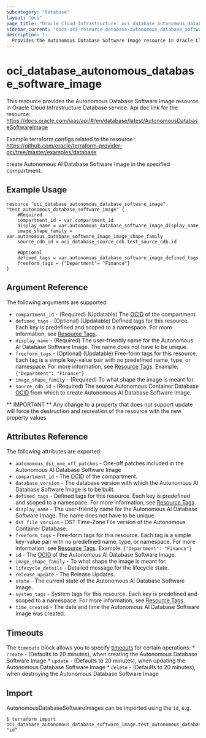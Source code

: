 ```yaml
---
subcategory: "Database"
layout: "oci"
page_title: "Oracle Cloud Infrastructure: oci_database_autonomous_database_software_image"
sidebar_current: "docs-oci-resource-database-autonomous_database_software_image"
description: |-
  Provides the Autonomous Database Software Image resource in Oracle Cloud Infrastructure Database service
---
```


# oci_database_autonomous_database_software_image
This resource provides the Autonomous Database Software Image resource in Oracle Cloud Infrastructure Database service.
Api doc link for the resource: https://docs.oracle.com/iaas/api/#/en/database/latest/AutonomousDatabaseSoftwareImage

Example terraform configs related to the resource : https://github.com/oracle/terraform-provider-oci/tree/master/examples/database

create Autonomous AI Database Software Image in the specified compartment.


## Example Usage

```hcl
resource "oci_database_autonomous_database_software_image" "test_autonomous_database_software_image" {
	#Required
	compartment_id = var.compartment_id
	display_name = var.autonomous_database_software_image_display_name
	image_shape_family = var.autonomous_database_software_image_image_shape_family
	source_cdb_id = oci_database_source_cdb.test_source_cdb.id

	#Optional
	defined_tags = var.autonomous_database_software_image_defined_tags
	freeform_tags = {"Department"= "Finance"}
}
```

## Argument Reference

The following arguments are supported:

* `compartment_id` - (Required) (Updatable) The [OCID](https://docs.cloud.oracle.com/iaas/Content/General/Concepts/identifiers.htm) of the compartment.
* `defined_tags` - (Optional) (Updatable) Defined tags for this resource. Each key is predefined and scoped to a namespace. For more information, see [Resource Tags](https://docs.cloud.oracle.com/iaas/Content/General/Concepts/resourcetags.htm). 
* `display_name` - (Required) The user-friendly name for the Autonomous AI Database Software Image. The name does not have to be unique.
* `freeform_tags` - (Optional) (Updatable) Free-form tags for this resource. Each tag is a simple key-value pair with no predefined name, type, or namespace. For more information, see [Resource Tags](https://docs.cloud.oracle.com/iaas/Content/General/Concepts/resourcetags.htm).  Example: `{"Department": "Finance"}` 
* `image_shape_family` - (Required) To what shape the image is meant for.
* `source_cdb_id` - (Required) The source Autonomous Container Database [OCID](https://docs.cloud.oracle.com/iaas/Content/General/Concepts/identifiers.htm) from which to create Autonomous AI Database Software Image.


** IMPORTANT **
Any change to a property that does not support update will force the destruction and recreation of the resource with the new property values

## Attributes Reference

The following attributes are exported:

* `autonomous_dsi_one_off_patches` - One-off patches included in the Autonomous AI Database Software Image
* `compartment_id` - The [OCID](https://docs.cloud.oracle.com/iaas/Content/General/Concepts/identifiers.htm) of the compartment.
* `database_version` - The database version with which the Autonomous AI Database Software Image is to be built.
* `defined_tags` - Defined tags for this resource. Each key is predefined and scoped to a namespace. For more information, see [Resource Tags](https://docs.cloud.oracle.com/iaas/Content/General/Concepts/resourcetags.htm).
* `display_name` - The user-friendly name for the Autonomous AI Database Software Image. The name does not have to be unique.
* `dst_file_version` - DST Time-Zone File version of the Autonomous Container Database.
* `freeform_tags` - Free-form tags for this resource. Each tag is a simple key-value pair with no predefined name, type, or namespace. For more information, see [Resource Tags](https://docs.cloud.oracle.com/iaas/Content/General/Concepts/resourcetags.htm).  Example: `{"Department": "Finance"}` 
* `id` - The [OCID](https://docs.cloud.oracle.com/iaas/Content/General/Concepts/identifiers.htm) of the Autonomous AI Database Software Image.
* `image_shape_family` - To what shape the image is meant for.
* `lifecycle_details` - Detailed message for the lifecycle state.
* `release_update` - The Release Updates.
* `state` - The current state of the Autonomous AI Database Software Image.
* `system_tags` - System tags for this resource. Each key is predefined and scoped to a namespace. For more information, see [Resource Tags](https://docs.cloud.oracle.com/iaas/Content/General/Concepts/resourcetags.htm). 
* `time_created` - The date and time the Autonomous AI Database Software Image was created.

## Timeouts

The `timeouts` block allows you to specify [timeouts](https://registry.terraform.io/providers/oracle/oci/latest/docs/guides/changing_timeouts) for certain operations:
	* `create` - (Defaults to 20 minutes), when creating the Autonomous Database Software Image
	* `update` - (Defaults to 20 minutes), when updating the Autonomous Database Software Image
	* `delete` - (Defaults to 20 minutes), when destroying the Autonomous Database Software Image


## Import

AutonomousDatabaseSoftwareImages can be imported using the `id`, e.g.

```
$ terraform import oci_database_autonomous_database_software_image.test_autonomous_database_software_image "id"
```

